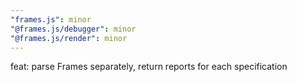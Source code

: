 ```yaml
---
"frames.js": minor
"@frames.js/debugger": minor
"@frames.js/render": minor
---
```


feat: parse Frames separately, return reports for each specification
